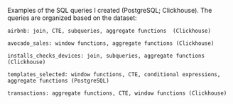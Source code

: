 Examples of the SQL queries I created (PostgreSQL; Clickhouse). The queries are organized based on the dataset:

    airbnb: join, CTE, subqueries, aggregate functions  (Clickhouse)
    
    avocado_sales: window functions, aggregate functions (Clickhouse)

    installs_checks_devices: join, subqueries, aggregate functions  (Clickhouse)
    
    templates_selected: window functions, CTE, conditional expressions, aggregate functions (PostgreSQL)
    
    transactions: aggregate functions, CTE, window functions (Clickhouse)

    

    
